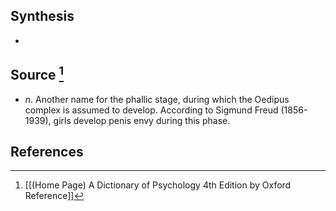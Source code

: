 ## Synthesis
- 
## Source [^1]
- $n$. Another name for the phallic stage, during which the Oedipus complex is assumed to develop. According to Sigmund Freud (1856-1939), girls develop penis envy during this phase.
## References

[^1]: [[(Home Page) A Dictionary of Psychology 4th Edition by Oxford Reference]]